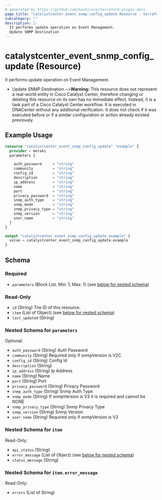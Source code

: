 ```yaml
---
# generated by https://github.com/hashicorp/terraform-plugin-docs
page_title: "catalystcenter_event_snmp_config_update Resource - terraform-provider-catalystcenter"
subcategory: ""
description: |-
  It performs update operation on Event Management.
  Update SNMP Destination
---
```


# catalystcenter_event_snmp_config_update (Resource)

It performs update operation on Event Management.

- Update SNMP Destination
~>**Warning:**
This resource does not represent a real-world entity in Cisco Catalyst Center, therefore changing or deleting this resource on its own has no immediate effect.
Instead, it is a task part of a Cisco Catalyst Center workflow. It is executed in DNACenter without any additional verification. It does not check if it was executed before or if a similar configuration or action already existed previously.

## Example Usage

```terraform
resource "catalystcenter_event_snmp_config_update" "example" {
  provider = meraki
  parameters {

    auth_password     = "string"
    community         = "string"
    config_id         = "string"
    description       = "string"
    ip_address        = "string"
    name              = "string"
    port              = "string"
    privacy_password  = "string"
    snmp_auth_type    = "string"
    snmp_mode         = "string"
    snmp_privacy_type = "string"
    snmp_version      = "string"
    user_name         = "string"
  }
}

output "catalystcenter_event_snmp_config_update_example" {
  value = catalystcenter_event_snmp_config_update.example
}
```

<!-- schema generated by tfplugindocs -->
## Schema

### Required

- `parameters` (Block List, Min: 1, Max: 1) (see [below for nested schema](#nestedblock--parameters))

### Read-Only

- `id` (String) The ID of this resource.
- `item` (List of Object) (see [below for nested schema](#nestedatt--item))
- `last_updated` (String)

<a id="nestedblock--parameters"></a>
### Nested Schema for `parameters`

Optional:

- `auth_password` (String) Auth Password
- `community` (String) Required only if snmpVersion is V2C
- `config_id` (String) Config Id
- `description` (String)
- `ip_address` (String) Ip Address
- `name` (String) Name
- `port` (String) Port
- `privacy_password` (String) Privacy Password
- `snmp_auth_type` (String) Snmp Auth Type
- `snmp_mode` (String) If snmpVersion is V3 it is required and cannot be NONE
- `snmp_privacy_type` (String) Snmp Privacy Type
- `snmp_version` (String) Snmp Version
- `user_name` (String) Required only if snmpVersion is V3


<a id="nestedatt--item"></a>
### Nested Schema for `item`

Read-Only:

- `api_status` (String)
- `error_message` (List of Object) (see [below for nested schema](#nestedobjatt--item--error_message))
- `status_message` (String)

<a id="nestedobjatt--item--error_message"></a>
### Nested Schema for `item.error_message`

Read-Only:

- `errors` (List of String)
